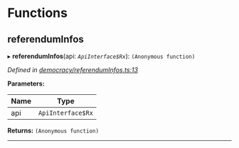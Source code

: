 

# Functions

<a id="referenduminfos"></a>

##  referendumInfos

▸ **referendumInfos**(api: *`ApiInterface$Rx`*): `(Anonymous function)`

*Defined in [democracy/referendumInfos.ts:13](https://github.com/polkadot-js/api/blob/1ed1bfa/packages/api-derive/src/democracy/referendumInfos.ts#L13)*

**Parameters:**

| Name | Type |
| ------ | ------ |
| api | `ApiInterface$Rx` |

**Returns:** `(Anonymous function)`

___

